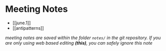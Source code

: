# Meeting Notes

 * [[june.1]]
 * [[antipatterns]]

_meeting notes are saved within the folder `notes/` in the git repository. If you are only using web based editing **(this)**, you can safely ignore this note_